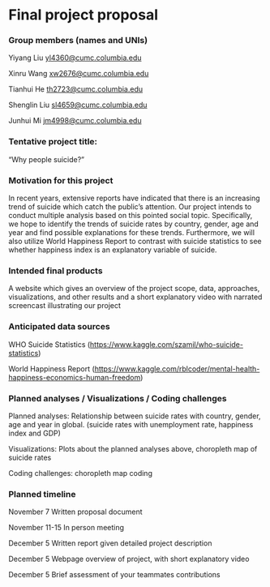 Final project proposal
================

### Group members (names and UNIs)

Yiyang Liu <yl4360@cumc.columbia.edu>

Xinru Wang <xw2676@cumc.columbia.edu>

Tianhui He <th2723@cumc.columbia.edu>

Shenglin Liu <sl4659@cumc.columbia.edu>

Junhui Mi <jm4998@cumc.columbia.edu>

### Tentative project title:

“Why people suicide?”

### Motivation for this project

In recent years, extensive reports have indicated that there is an
increasing trend of suicide which catch the public’s attention. Our
project intends to conduct multiple analysis based on this pointed
social topic. Specifically, we hope to identify the trends of suicide
rates by country, gender, age and year and find possible explanations
for these trends. Furthermore, we will also utilize World Happiness
Report to contrast with suicide statistics to see whether happiness
index is an explanatory variable of suicide.

### Intended final products

A website which gives an overview of the project scope, data,
approaches, visualizations, and other results and a short explanatory
video with narrated screencast illustrating our project

### Anticipated data sources

WHO Suicide Statistics
(<https://www.kaggle.com/szamil/who-suicide-statistics>)

World Happiness Report
(<https://www.kaggle.com/rblcoder/mental-health-happiness-economics-human-freedom>)

### Planned analyses / Visualizations / Coding challenges

Planned analyses: Relationship between suicide rates with country,
gender, age and year in global. (suicide rates with unemployment rate,
happiness index and GDP)

Visualizations: Plots about the planned analyses above, choropleth map
of suicide rates

Coding challenges: choropleth map coding

### Planned timeline

November 7 Written proposal document

November 11-15 In person meeting

December 5 Written report given detailed project description

December 5 Webpage overview of project, with short explanatory video

December 5 Brief assessment of your teammates contributions
